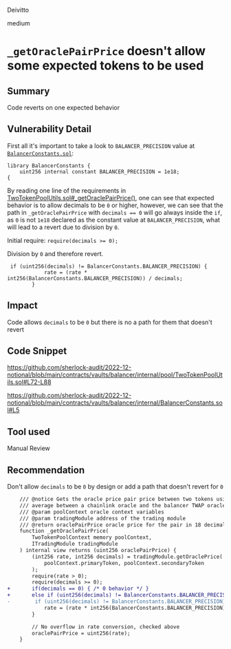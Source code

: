 Deivitto

medium

# `_getOraclePairPrice` doesn't allow some expected tokens to be used

## Summary
Code reverts on one expected behavior

## Vulnerability Detail

First all it's important to take a look to `BALANCER_PRECISION` value at [`BalancerConstants.sol`](https://github.com/sherlock-audit/2022-12-notional/blob/main/contracts/vaults/balancer/internal/BalancerConstants.sol#L5):
```
library BalancerConstants {
    uint256 internal constant BALANCER_PRECISION = 1e18;
{
```

By reading one line of the requirements in [TwoTokenPoolUtils.sol#_getOraclePairPrice()](https://github.com/sherlock-audit/2022-12-notional/blob/main/contracts/vaults/balancer/internal/pool/TwoTokenPoolUtils.sol#L80), one can see that expected behavior is to allow decimals to be `0` or higher, however, we can see that the path in `_getOraclePairPrice` with `decimals == 0` will go always inside the `if`, as `0` is not `1e18` declared as the constant value at `BALANCER_PRECISION`, what will lead to a revert due to division by `0`.

Initial require:
`require(decimals >= 0);`

Division by `0` and therefore revert.
```
 if (uint256(decimals) != BalancerConstants.BALANCER_PRECISION) {
            rate = (rate * int256(BalancerConstants.BALANCER_PRECISION)) / decimals;
        }
```

## Impact
Code allows `decimals` to be `0` but there is no a path for them that doesn't revert

## Code Snippet
https://github.com/sherlock-audit/2022-12-notional/blob/main/contracts/vaults/balancer/internal/pool/TwoTokenPoolUtils.sol#L72-L88

https://github.com/sherlock-audit/2022-12-notional/blob/main/contracts/vaults/balancer/internal/BalancerConstants.sol#L5

## Tool used

Manual Review

## Recommendation
Don't allow `decimals` to be `0` by design or add a path that doesn't revert for `0`
```diff
    /// @notice Gets the oracle price pair price between two tokens using a weighted
    /// average between a chainlink oracle and the balancer TWAP oracle.
    /// @param poolContext oracle context variables
    /// @param tradingModule address of the trading module
    /// @return oraclePairPrice oracle price for the pair in 18 decimals
    function _getOraclePairPrice(
        TwoTokenPoolContext memory poolContext,
        ITradingModule tradingModule
    ) internal view returns (uint256 oraclePairPrice) {
        (int256 rate, int256 decimals) = tradingModule.getOraclePrice(
            poolContext.primaryToken, poolContext.secondaryToken
        );
        require(rate > 0);
        require(decimals >= 0);
+       if(decimals == 0) { /* 0 behavior */ }
+       else if (uint256(decimals) != BalancerConstants.BALANCER_PRECISION) {
-        if (uint256(decimals) != BalancerConstants.BALANCER_PRECISION) {
            rate = (rate * int256(BalancerConstants.BALANCER_PRECISION)) / decimals;
        }

        // No overflow in rate conversion, checked above
        oraclePairPrice = uint256(rate);
    }
```